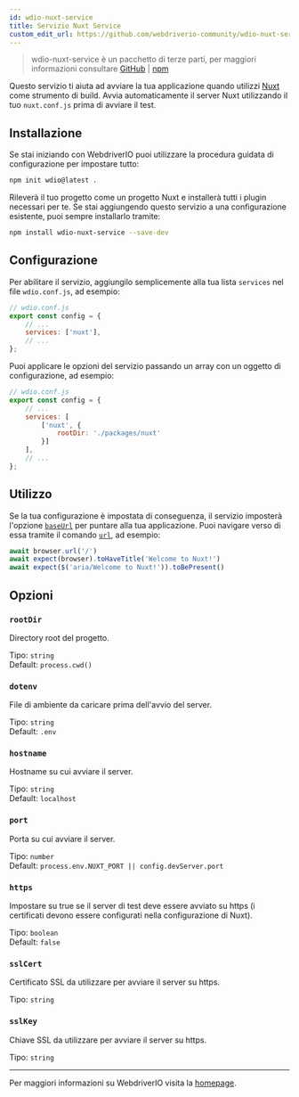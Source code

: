 ```yaml
---
id: wdio-nuxt-service
title: Servizio Nuxt Service
custom_edit_url: https://github.com/webdriverio-community/wdio-nuxt-service/edit/main/README.md
---
```



> wdio-nuxt-service è un pacchetto di terze parti, per maggiori informazioni consultare [GitHub](https://github.com/webdriverio-community/wdio-nuxt-service) | [npm](https://www.npmjs.com/package/wdio-nuxt-service)

Questo servizio ti aiuta ad avviare la tua applicazione quando utilizzi [Nuxt](https://nuxt.com/) come strumento di build. Avvia automaticamente il server Nuxt utilizzando il tuo `nuxt.conf.js` prima di avviare il test.

## Installazione

Se stai iniziando con WebdriverIO puoi utilizzare la procedura guidata di configurazione per impostare tutto:

```sh
npm init wdio@latest .
```

Rileverà il tuo progetto come un progetto Nuxt e installerà tutti i plugin necessari per te. Se stai aggiungendo questo servizio a una configurazione esistente, puoi sempre installarlo tramite:

```bash
npm install wdio-nuxt-service --save-dev
```

## Configurazione

Per abilitare il servizio, aggiungilo semplicemente alla tua lista `services` nel file `wdio.conf.js`, ad esempio:

```js
// wdio.conf.js
export const config = {
    // ...
    services: ['nuxt'],
    // ...
};
```

Puoi applicare le opzioni del servizio passando un array con un oggetto di configurazione, ad esempio:

```js
// wdio.conf.js
export const config = {
    // ...
    services: [
        ['nuxt', {
            rootDir: './packages/nuxt'
        }]
    ],
    // ...
};
```

## Utilizzo

Se la tua configurazione è impostata di conseguenza, il servizio imposterà l'opzione [`baseUrl`](https://webdriver.io/docs/configuration#baseurl) per puntare alla tua applicazione. Puoi navigare verso di essa tramite il comando [`url`](https://webdriver.io/docs/api/browser/url), ad esempio:

```ts
await browser.url('/')
await expect(browser).toHaveTitle('Welcome to Nuxt!')
await expect($('aria/Welcome to Nuxt!')).toBePresent()
```

## Opzioni

### `rootDir`

Directory root del progetto.

Tipo: `string`<br />
Default: `process.cwd()`

### `dotenv`

File di ambiente da caricare prima dell'avvio del server.

Tipo: `string`<br />
Default: `.env`

### `hostname`

Hostname su cui avviare il server.

Tipo: `string`<br />
Default: `localhost`

### `port`

Porta su cui avviare il server.

Tipo: `number`<br />
Default: `process.env.NUXT_PORT || config.devServer.port`

### `https`

Impostare su true se il server di test deve essere avviato su https (i certificati devono essere configurati nella configurazione di Nuxt).

Tipo: `boolean`<br />
Default: `false`

### `sslCert`

Certificato SSL da utilizzare per avviare il server su https.

Tipo: `string`

### `sslKey`

Chiave SSL da utilizzare per avviare il server su https.

Tipo: `string`

----

Per maggiori informazioni su WebdriverIO visita la [homepage](https://webdriver.io).